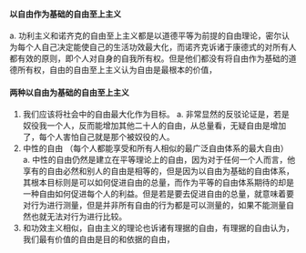 #### 以自由作为基础的自由至上主义
a. 功利主义和诺齐克的自由至上主义都是以道德平等为前提的自由理论，密尔认为每个人自己决定能使自己的生活功效最大化，而诺齐克诉诸于康德式的对所有人都有效的原则，即个人对自身的自我所有权。但是他们都没有将自由作为基础的道德所有权，自由的自由至上主义认为自由是最根本的价值，

#### 两种以自由为基础的自由至上主义
1. 我们应该将社会中的自由最大化作为目标。
    a. 非常显然的反驳论证是，若是奴役我一个人，反而能增加其他二十人的自由，从总量看，无疑自由是增加了，每个人害怕自己就是那个被奴役的人。
2. 中性的自由 （每个人都能享受和所有人相似的最广泛自由体系的最大自由）
    a. 中性的自由仍然是建立在平等理论上的自由，因为对于任何一个人而言，他享有的自由必然和别人的自由是相等的，但是因为以自由为基础的自由体系，其根本目标则是可以如何促进自由的总量，而作为平等的自由体系期待的却是一种自由如何促进每个人的利益。但是若是要去促进自由的总量，就意味着要对行为进行测量，但是并非所有自由的行为都是可以测量的，如果不能测量自然也就无法对行为进行比较。
3. 和功效主义相似，自由主义的理论也诉诸有理据的自由，有理据的自由认为，我们最有价值的自由是目的和依据的自由，
    